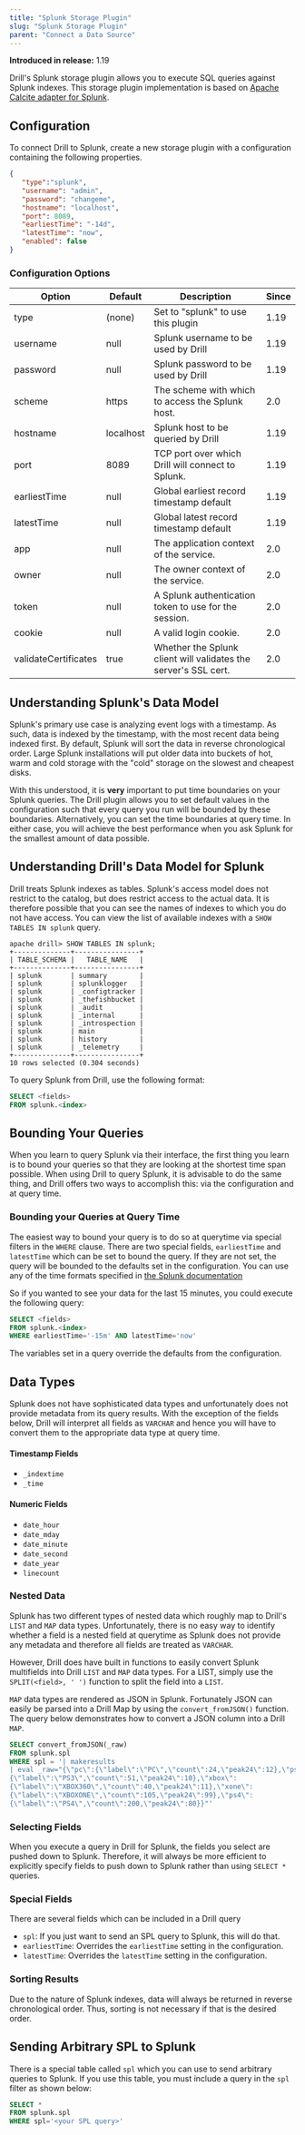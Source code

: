 ```yaml
---
title: "Splunk Storage Plugin"
slug: "Splunk Storage Plugin"
parent: "Connect a Data Source"
---
```


**Introduced in release:** 1.19

Drill's Splunk storage plugin allows you to execute SQL queries against Splunk
indexes. This storage plugin implementation is based on
[Apache Calcite adapter for Splunk](https://calcite.apache.org/javadocAggregate/org/apache/calcite/adapter/splunk/package-summary.html).

## Configuration

To connect Drill to Splunk, create a new storage plugin with a configuration
containing the following properties.

```json
{
   "type":"splunk",
   "username": "admin",
   "password": "changeme",
   "hostname": "localhost",
   "port": 8089,
   "earliestTime": "-14d",
   "latestTime": "now",
   "enabled": false
}
```

### Configuration Options

| Option               | Default   | Description                                                     | Since |
| -------------------- | --------- | --------------------------------------------------------------- | ----- |
| type                 | (none)    | Set to "splunk" to use this plugin                              | 1.19  |
| username             | null      | Splunk username to be used by Drill                             | 1.19  |
| password             | null      | Splunk password to be used by Drill                             | 1.19  |
| scheme               | https     | The scheme with which to access the Splunk host.                | 2.0   |
| hostname             | localhost | Splunk host to be queried by Drill                              | 1.19  |
| port                 | 8089      | TCP port over which Drill will connect to Splunk.               | 1.19  |
| earliestTime         | null      | Global earliest record timestamp default                        | 1.19  |
| latestTime           | null      | Global latest record timestamp default                          | 1.19  |
| app                  | null      | The application context of the service.                         | 2.0   |
| owner                | null      | The owner context of the service.                               | 2.0   |
| token                | null      | A Splunk authentication token to use for the session.           | 2.0   |
| cookie               | null      | A valid login cookie.                                           | 2.0   |
| validateCertificates | true      | Whether the Splunk client will validates the server's SSL cert. | 2.0   |

## Understanding Splunk's Data Model

Splunk's primary use case is analyzing event logs with a timestamp. As such,
data is indexed by the timestamp, with the most recent data being indexed first.
By default, Splunk will sort the data in reverse chronological order. Large
Splunk installations will put older data into buckets of hot, warm and cold
storage with the "cold" storage on the slowest and cheapest disks.

With this understood, it is **very** important to put time boundaries on your
Splunk queries. The Drill plugin allows you to set default values in the
configuration such that every query you run will be bounded by these boundaries.
Alternatively, you can set the time boundaries at query time. In either case,
you will achieve the best performance when you ask Splunk for the smallest
amount of data possible.

## Understanding Drill's Data Model for Splunk

Drill treats Splunk indexes as tables. Splunk's access model does not restrict
to the catalog, but does restrict access to the actual data. It is therefore
possible that you can see the names of indexes to which you do not have access.
You can view the list of available indexes with a `SHOW TABLES IN splunk` query.

```
apache drill> SHOW TABLES IN splunk;
+--------------+----------------+
| TABLE_SCHEMA |   TABLE_NAME   |
+--------------+----------------+
| splunk       | summary        |
| splunk       | splunklogger   |
| splunk       | _configtracker |
| splunk       | _thefishbucket |
| splunk       | _audit         |
| splunk       | _internal      |
| splunk       | _introspection |
| splunk       | main           |
| splunk       | history        |
| splunk       | _telemetry     |
+--------------+----------------+
10 rows selected (0.304 seconds)
```

To query Splunk from Drill, use the following format:

```sql
SELECT <fields>
FROM splunk.<index>
```

## Bounding Your Queries

When you learn to query Splunk via their interface, the first thing you learn is
to bound your queries so that they are looking at the shortest time span
possible. When using Drill to query Splunk, it is advisable to do the same
thing, and Drill offers two ways to accomplish this: via the configuration and
at query time.

### Bounding your Queries at Query Time

The easiest way to bound your query is to do so at querytime via special filters
in the `WHERE` clause. There are two special fields, `earliestTime` and
`latestTime` which can be set to bound the query. If they are not set, the query
will be bounded to the defaults set in the configuration. You can use any of the
time formats specified in
[the Splunk documentation](https://docs.splunk.com/Documentation/Splunk/8.0.3/SearchReference/SearchTimeModifiers)

So if you wanted to see your data for the last 15 minutes, you could execute the
following query:

```sql
SELECT <fields>
FROM splunk.<index>
WHERE earliestTime='-15m' AND latestTime='now'
```

The variables set in a query override the defaults from the configuration.

## Data Types

Splunk does not have sophisticated data types and unfortunately does not provide
metadata from its query results. With the exception of the fields below, Drill
will interpret all fields as `VARCHAR` and hence you will have to convert them
to the appropriate data type at query time.

#### Timestamp Fields

- `_indextime`
- `_time`

#### Numeric Fields

- `date_hour`
- `date_mday`
- `date_minute`
- `date_second`
- `date_year`
- `linecount`

### Nested Data

Splunk has two different types of nested data which roughly map to Drill's
`LIST` and `MAP` data types. Unfortunately, there is no easy way to identify
whether a field is a nested field at querytime as Splunk does not provide any
metadata and therefore all fields are treated as `VARCHAR`.

However, Drill does have built in functions to easily convert Splunk multifields
into Drill `LIST` and `MAP` data types. For a LIST, simply use the
`SPLIT(<field>, ' ')` function to split the field into a `LIST`.

`MAP` data types are rendered as JSON in Splunk. Fortunately JSON can easily be
parsed into a Drill Map by using the `convert_fromJSON()` function. The query
below demonstrates how to convert a JSON column into a Drill `MAP`.

```sql
SELECT convert_fromJSON(_raw)
FROM splunk.spl
WHERE spl = '| makeresults
| eval _raw="{\"pc\":{\"label\":\"PC\",\"count\":24,\"peak24\":12},\"ps3\":
{\"label\":\"PS3\",\"count\":51,\"peak24\":10},\"xbox\":
{\"label\":\"XBOX360\",\"count\":40,\"peak24\":11},\"xone\":
{\"label\":\"XBOXONE\",\"count\":105,\"peak24\":99},\"ps4\":
{\"label\":\"PS4\",\"count\":200,\"peak24\":80}}"'
```

### Selecting Fields

When you execute a query in Drill for Splunk, the fields you select are pushed
down to Splunk. Therefore, it will always be more efficient to explicitly
specify fields to push down to Splunk rather than using `SELECT *` queries.

### Special Fields

There are several fields which can be included in a Drill query

- `spl`: If you just want to send an SPL query to Splunk, this will do that.
- `earliestTime`: Overrides the `earliestTime` setting in the configuration.
- `latestTime`: Overrides the `latestTime` setting in the configuration.

### Sorting Results

Due to the nature of Splunk indexes, data will always be returned in reverse
chronological order. Thus, sorting is not necessary if that is the desired
order.

## Sending Arbitrary SPL to Splunk

There is a special table called `spl` which you can use to send arbitrary
queries to Splunk. If you use this table, you must include a query in the `spl`
filter as shown below:

```sql
SELECT *
FROM splunk.spl
WHERE spl='<your SPL query>'
```
